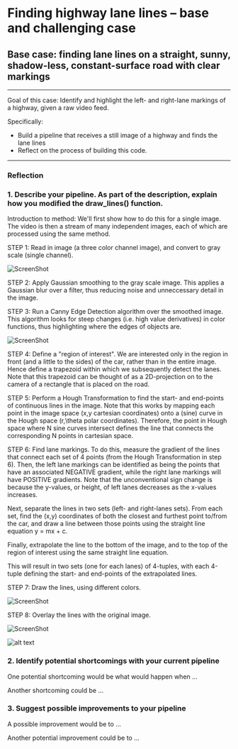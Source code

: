 # **Finding highway lane lines – base and challenging case** 

## Base case: finding lane lines on a straight, sunny, shadow-less, constant-surface road with clear markings

---

Goal of this case: Identify and highlight the left- and right-lane markings of a highway, given a raw video feed.

Specifically: 
* Build a pipeline that receives a still image of a highway and finds the lane lines
* Reflect on the process of building this code.


[//]: # (Image References)

[image1]: ./examples/grayscale.jpg "Grayscale"

---

### Reflection

### 1. Describe your pipeline. As part of the description, explain how you modified the draw_lines() function.

Introduction to method: We'll first show how to do this for a single image. The video is then a stream of many independent images, each of which are processed using the same method. 

STEP 1: Read in image (a three color channel image), and convert to gray scale (single channel). 

![ScreenShot](https://raw.github.com/ophir11235813/Lane_lines/master/grayscale.jpg)

STEP 2: Apply Gaussian smoothing to the gray scale image. This applies a Gaussian blur over a filter, thus reducing noise and unneccessary detail in the image. 

STEP 3: Run a Canny Edge Detection algorithm over the smoothed image. This algorithm looks for steep changes (i.e. high value derivatives) in color functions, thus highlighting where the edges of objects are. 

![ScreenShot](https://raw.github.com/ophir11235813/Lane_lines/master/canny_edge.jpg)

STEP 4: Define a "region of interest". We are interested only in the region in front (and a little to the sides) of the car, rather than in the entire image. Hence define a trapezoid within which we subsequently detect the lanes. Note that this trapezoid can be thought of as a 2D-projection on to the camera of a rectangle that is placed on the road.

STEP 5: Perform a Hough Transformation to find the start- and end-points of continuous lines in the image. Note that this works by mapping each point in the image space (x,y cartesian coordinates) onto a (sine) curve in the Hough space (r,\theta polar coordinates). Therefore, the point in Hough space where N sine curves intersect defines the line that connects the corresponding N points in cartesian space. 

STEP 6: Find lane markings. To do this, measure the gradient of the lines that connect each set of 4 points (from the Hough Transformation in step 6). Then, the left lane markings can be identified as being the points that have an associated NEGATIVE gradient, while the right lane markings will have POSITIVE gradients. Note that the unconventional sign change is because the y-values, or height, of left lanes decreases as the x-values increases. 

Next, separate the lines in two sets (left- and right-lanes sets). From each set, find the (x,y) coordinates of both the closest and furthest point to/from the car, and draw a line between those points using the straight line equation y = mx + c. 

Finally, extrapolate the line to the bottom of the image, and to the top of the region of interest using the same straight line equation. 

This will result in two sets (one for each lanes) of 4-tuples, with each 4-tuple defining the start- and end-points of the extrapolated lines.

STEP 7: Draw the lines, using different colors. 

![ScreenShot](https://raw.github.com/ophir11235813/Lane_lines/master/draw_lines.jpg)

STEP 8: Overlay the lines with the original image. 

![ScreenShot](https://raw.github.com/ophir11235813/Lane_lines/master/final.jpg)


![alt text][image1]


### 2. Identify potential shortcomings with your current pipeline


One potential shortcoming would be what would happen when ... 

Another shortcoming could be ...


### 3. Suggest possible improvements to your pipeline

A possible improvement would be to ...

Another potential improvement could be to ...
